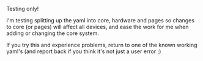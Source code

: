 Testing only!

I'm testing splitting up the yaml into core, hardware and pages so changes to core (or pages) will affect all devices,
and ease the work for me when adding or changing the core system.

If you try this and experience problems, return to one of the known working yaml's
(and report back if you think it's not just a user error ;)
